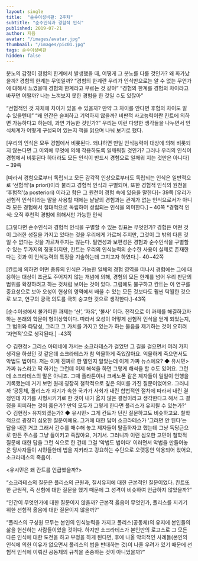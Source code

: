 ```yaml
---
layout: single
title:  "순수이성비판: 2주차"
subtitle: "순수인식과 경험적 인식"
published: 2019-07-21
author: 지음
avatar: "/images/avatar.jpg"
thumbnail: "/images/pic01.jpg"
tags: 순수이성비판
hidden: false
---
```


분노의 감정이 경험의 한계에서 발생했을 때, 어떻게 그 분노를 다룰 것인가? 왜 화가났을까?
경험의 한계는 무엇일까? “경험의 한계란 우리가 인식만으로는 알 수 없는 무언가에 대해서 느꼈을때 경험의 한계라고 부르는 것 같아” “경험의 한계를 경험의 차이라고 바꾸면 어떨까? 나는 느껴보지 못한 경험을 한 것일 수도 있잖아” 

 “선험적인 것 자체에 차이가 있을 수 있을까? 만약 그 차이를 안다면 후험의 차이도 알 수 있을텐데” “왜 인간은 슬퍼하고 기억하지 않을까? 비판적 사고능력이란 칸트에 의하면 가능하다고 하는데, 과연 가능한 것인가?” 우리는 이런 다양한 생각들을 나누면서 인식체계가 어떻게 구성되어 있는지 책을 읽으며 나눠 보기로 했다.

[우리의 인식은 모두 경험에서 비롯된다. 왜냐하면 만일 인식능력이 대상에 의해 비롯되지 않는다면 그 이외에 무엇에 의해 작용하도록 일깨워질 것인가? 그러나 우리의 인식이 경험에서 비롯된다 하더라도 모든 인식이 반드시 경험으로 일깨워 지는 것만은 아니다] – 39쪽

[따라서 경험으로부터 독립되고 모든 감각적 인상으로부터도 독립되는 인식은 일반적으로 ‘선험적’(a priori)이라 불리고 경험적 인식과 구별되며, 또한 경험적 인식의 원천을 ‘후험적’(a posteriori) 이라고 함은 그 원천이 경험 속에 있음을 말한다]- 39쪽
[우리가 선험적 인식이라는 말을 사용할 때에는 낱낱의 경험과는 관계가 없는 인식으로서가 아니라 모든 경험에서 절대적으로 독립하여 성립되는 인식을 의미한다.] – 40쪽
*경험적 인식: 오직 후천적 경험에 의해서만 가능한 인식

[그렇다면 순수인식과 경험적 인식을 구별할 수 있는 징표는 무엇인가? 경험은 어떤 것이 그러한 성질을 가지고 있다는 것을 우리에게 가르쳐 주지만, 그것이 그 밖의 다른 것일 수 없다는 것을 가르쳐주지는 않는다. 필연성과 보편성은 경험과 순수인식을 구별할 수 있는 두가지의 징표이지만, 칸트는 우리의 인식능력의 순수한 사용이 실제로 존재한다는 것과 이 인식능력의 특징을 기술하는데 그치고자 하였다.]- 40~42쪽

[칸트에 의하면 어떤 종류의 인식은 가능한 일체의 경험 영역을 떠나서 경험에는 그에 대응하는 대상이 조금도 주어지지 않는 개념에 의해, 경험의 모든 한계를 넘어 우리 판단의 범위를 확장하려고 하는 것처럼 보이는 것이 있다. 그럼에도 불구하고 칸트는 이 연구를 중요성으로 보아 오성이 현상의 영역에서 배울 수 있는 모든 것보다도 훨씬 탁월한 것으로 보고, 연구의 궁극 의도를 극히 숭고한 것으로 생각한다.]-43쪽

[순수이성에서 불가피한 과제는 ‘신’, ‘자유’, ‘불사’ 이다. 전적으로 이 과제를 해결하고자 하는 본래의 학문이 형이상학이다. 따라서 오성이 어떻게 선험적 인식을 얻게 되었는지, 그 범위와 타당성, 그리고 그 가치를 가지고 있는가 하는 물음을 제기하는 것이 오히려 ‘자연적’으로 생각된다.] -43쪽

◇ 김현정> 그리스 아테네에 가서는 소크라테스가 걸었던 그 길을 걸으면서 여러 가지 생각을 하셨던 것 같은데 소크라테스가 참 억울하게 죽었잖아요. 억울하게 죽으면서도 악법도 법이다. 저는 이게 진짜로 한 말인지 알았는데 이게 가짜 뉴스예요?
◆ 유시민> 가짜 뉴스라고 딱 하기는 그런데 이제 해석을 하면 그렇게 해석을 할 수도 있어요. 그런데 소크라테스의 말은 아니죠. 그때 플라톤이나 크세노폰 같은 제자들이 일일이 언행을 기록했는데 거기 보면 원래 굉장히 철학적으로 깊은 의미를 가진 질문이었어요. 그러니까 ‘공동체, 폴리스가 자기가 속한 국가가 사회가 내린 합법적인 절차에 따라서 내린 결정인데 자기를 사형시키기로 한 것이 내가 옳지 않은 결정이라고 생각한다고 해서 그 결정을 회피하는 것이 옳은가? 만약 모두가 그렇게 한다면 폴리스가 유지될 수 있는가?’
◇ 김현정> 유지되겠는가?
◆ 유시민> 그게 칸트가 던진 질문하고도 비슷하고요. 철학적으로 굉장히 심오한 질문이에요. 그거에 대한 답이 소크라테스가 ‘그러면 안 된다’는 답을 내린 거고 그래서 간수를 매수해 놓고 제자들이 탈출하자고 했는데 그냥 독당근으로 만든 주스를 그냥 들이키고 죽잖아요, 거기서. 그러니까 이런 심오한 고민이 철학적 질문에 대한 답을 그런 식으로 한 건데 그걸 ‘악법도 법이다’ 이러면서 악법을 만들어놓은 당사자들이 시민들한테 법을 지키라고 강요하는 수단으로 오랫동안 악용되어 왔어요, 소크라테스의 죽음이.

<유시민은 왜 칸트를 언급했을까?>

“소크라테스의 질문은 폴리스의 근원과, 질서유지에 대한 근본적인 질문이었다. 칸트또한 근원적, 즉 선험에 대한 질문을 했기 때문에 그 성격이 비슷하여 언급하지 않았을까?” 

“인간이 무엇인가에 대한 질문이지 않을까? 근본적 옳음이 무엇인가, 폴리스를 지키기 위한 선험적 옳음에 대한 질문이지 않을까?”

“폴리스의 구성원 모두는 본인의 인식능력을 가지고 폴리스(공동체)의 유지에 본인들의 삶을 헌신하는 사람들이었을 것이다. 하지만 소크라테스가 본인만의 로고스로 그 모든 다른 인식에 대한 도전을 하고 부정을 하게 된다면, 후에 나올 악의적인 사례들(본인의 인식에 의한 이유가 없으면서 폴리스의 법을 반대하는 것)이 나올 우려가 있기 때문에 선험적 인식에 이뤄진 공동체의 규칙을 존중하는 것이 아니었을까?”


